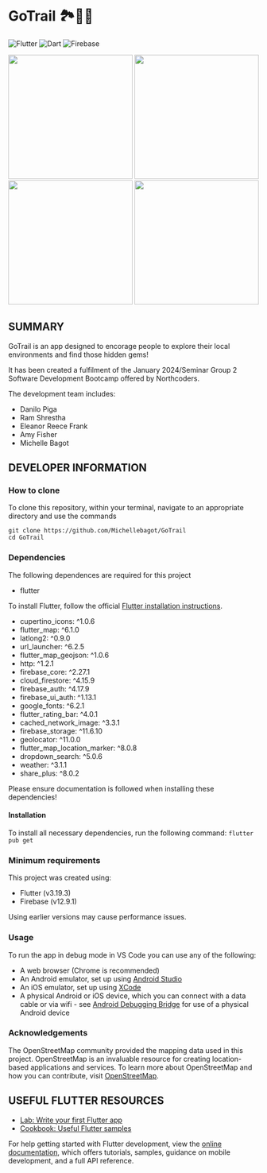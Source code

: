 # GoTrail 🏞️🥾🌲
![Flutter](https://img.shields.io/badge/Flutter-%2302569B.svg?style=for-the-badge&logo=Flutter&logoColor=white) ![Dart](https://img.shields.io/badge/dart-%230175C2.svg?style=for-the-badge&logo=dart&logoColor=white) ![Firebase](https://img.shields.io/badge/firebase-a08021?style=for-the-badge&logo=firebase&logoColor=ffcd34)

<img src="https://github.com/Michellebagot/GoTrail/assets/55058125/a4d78f28-52a9-4607-86a8-6f47e9078235" height="250"> <img src="https://github.com/Michellebagot/GoTrail/assets/55058125/3deddd1f-4ecf-4a7f-94cb-b24a3f0fbbd2" height="250"> <img src="https://github.com/Michellebagot/GoTrail/assets/55058125/a26ea456-f4c6-4a6a-8185-860b88e410ba" height="250"> <img src="https://github.com/Michellebagot/GoTrail/assets/55058125/b0c4ab93-5c27-43bb-91af-78a6d193489c" height="250">





## SUMMARY

GoTrail is an app designed to encorage people to explore their local environments and find those hidden gems!

It has been created a fulfilment of the January 2024/Seminar Group 2 Software Development Bootcamp offered by Northcoders.

The development team includes:

* Danilo Piga
* Ram Shrestha
* Eleanor Reece Frank
* Amy Fisher
* Michelle Bagot

## DEVELOPER INFORMATION

### How to clone

To clone this repository, within your terminal, navigate to an appropriate directory and use the commands

```
git clone https://github.com/Michellebagot/GoTrail
cd GoTrail
```

### Dependencies

The following dependences are required for this project

- flutter

To install Flutter, follow the official [Flutter installation instructions](https://docs.flutter.dev/get-started/install).

- cupertino_icons: ^1.0.6
- flutter_map: ^6.1.0
- latlong2: ^0.9.0
- url_launcher: ^6.2.5
- flutter_map_geojson: ^1.0.6
- http: ^1.2.1
- firebase_core: ^2.27.1
- cloud_firestore: ^4.15.9
- firebase_auth: ^4.17.9
- firebase_ui_auth: ^1.13.1
- google_fonts: ^6.2.1
- flutter_rating_bar: ^4.0.1
- cached_network_image: ^3.3.1
- firebase_storage: ^11.6.10
- geolocator: ^11.0.0
- flutter_map_location_marker: ^8.0.8
- dropdown_search: ^5.0.6
- weather: ^3.1.1
- share_plus: ^8.0.2

Please ensure documentation is followed when installing these dependencies!

#### Installation
To install all necessary dependencies, run the following command:
`flutter pub get`

### Minimum requirements

This project was created using:

- Flutter (v3.19.3)
- Firebase (v12.9.1)

Using earlier versions may cause performance issues.

### Usage
To run the app in debug mode in VS Code you can use any of the following:
- A web browser (Chrome is recommended)
- An Android emulator, set up using [Android Studio](https://developer.android.com/studio)
- An iOS emulator, set up using [XCode](https://developer.apple.com/xcode/)
- A physical Android or iOS device, which you can connect with a data cable or via wifi - see [Android Debugging Bridge](https://developer.android.com/tools/adb) for use of a physical Android device

### Acknowledgements
The OpenStreetMap community provided the mapping data used in this project. OpenStreetMap is an invaluable resource for creating location-based applications and services. To learn more about OpenStreetMap and how you can contribute, visit [OpenStreetMap](https://www.openstreetmap.org/).

## USEFUL FLUTTER RESOURCES

- [Lab: Write your first Flutter app](https://docs.flutter.dev/get-started/codelab)
- [Cookbook: Useful Flutter samples](https://docs.flutter.dev/cookbook)

For help getting started with Flutter development, view the
[online documentation](https://docs.flutter.dev/), which offers tutorials,
samples, guidance on mobile development, and a full API reference.
